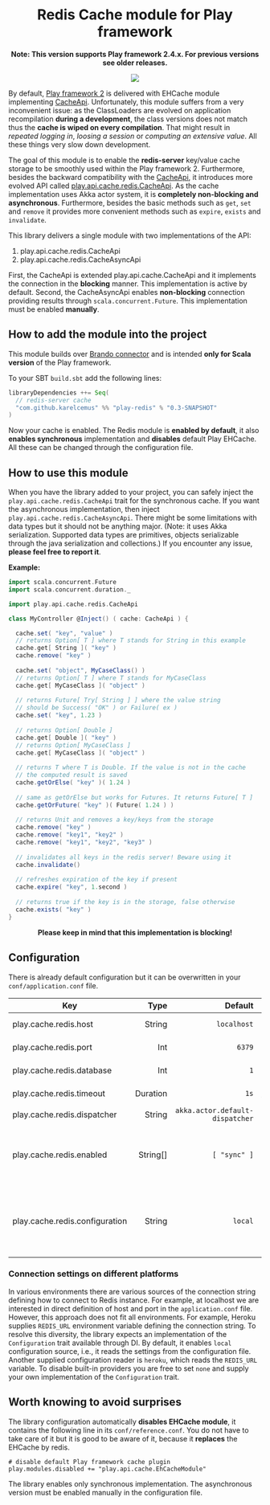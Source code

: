 <h1 align="center">Redis Cache module for Play framework</h1>

<p align="center"><strong>Note: This version supports Play framework 2.4.x. For previous versions see older releases.</strong></p>

<p align="center">
  <a href='http://jenkins.karelcemus.cz/view/Play%20frameworks/job/play-redis/'><img src='http://jenkins.karelcemus.cz/buildStatus/icon?job=play-redis'></a>
</p>

By default, [Play framework 2](http://playframework.com/) is delivered with EHCache module implementing
[CacheApi](https://www.playframework.com/documentation/2.4.x/api/scala/index.html#play.api.cache.CacheApi).
Unfortunately, this module suffers from a very inconvenient issue: as the ClassLoaders are evolved on
application recompilation **during a development**, the class versions does not match thus the **cache is wiped on
every compilation**. That might result in *repeated logging in*, *loosing a session* or *computing an extensive value*.
All these things very slow down development.

The goal of this module is to enable the **redis-server** key/value cache storage to be smoothly used within the
Play framework 2. Furthermore, besides the backward compatibility with the [CacheApi](https://www.playframework.com/documentation/2.4.x/api/scala/index.html#play.api.cache.CacheApi),
it introduces more evolved API called [play.api.cache.redis.CacheApi](https://github.com/KarelCemus/play-redis/blob/master/src/main/scala/play/api/cache/redis/InternalCacheApi.scala).
As the cache implementation uses Akka actor system, it is **completely non-blocking and asynchronous**. Furthermore,
besides the basic methods such as `get`, `set` and `remove` it provides more convenient methods such as `expire`,
`exists` and `invalidate`.

This library delivers a single module with two implementations of the API:

 1. play.api.cache.redis.CacheApi
 2. play.api.cache.redis.CacheAsyncApi

First, the CacheApi is extended play.api.cache.CacheApi and it implements the connection in the **blocking** manner.
This implementation is active by default. Second, the CacheAsyncApi enables **non-blocking** connection providing
results through `scala.concurrent.Future`. This implementation must be enabled **manually**.


## How to add the module into the project

This module builds over [Brando connector](https://github.com/chrisdinn/brando) and is intended **only for Scala version**
of the Play framework.

To your SBT `build.sbt` add the following lines:

```scala
libraryDependencies ++= Seq(
  // redis-server cache
  "com.github.karelcemus" %% "play-redis" % "0.3-SNAPSHOT"
)
```

Now your cache is enabled. The Redis module is **enabled by default**, it also **enables synchronous** implementation
and **disables** default Play EHCache. All these can be changed through the configuration file.


## How to use this module

When you have the library added to your project, you can safely inject the `play.api.cache.redis.CacheApi` trait 
for the synchronous cache. If you want the asynchronous implementation, then inject `play.api.cache.redis.CacheAsyncApi`.
There might be some limitations with data types but it should not be anything major. (Note: it uses Akka serialization.
Supported data types are primitives, objects serializable through the java serialization and collections.)
If you encounter any issue, **please feel free to report it**.

**Example:**

```scala
import scala.concurrent.Future
import scala.concurrent.duration._

import play.api.cache.redis.CacheApi

class MyController @Inject() ( cache: CacheApi ) {

  cache.set( "key", "value" )
  // returns Option[ T ] where T stands for String in this example
  cache.get[ String ]( "key" )
  cache.remove( "key" )
    
  cache.set( "object", MyCaseClass() )
  // returns Option[ T ] where T stands for MyCaseClass
  cache.get[ MyCaseClass ]( "object" )
  
  // returns Future[ Try[ String ] ] where the value string
  // should be Success( "OK" ) or Failure( ex )
  cache.set( "key", 1.23 )
    
  // returns Option[ Double ]
  cache.get[ Double ]( "key" )
  // returns Option[ MyCaseClass ]
  cache.get[ MyCaseClass ]( "object" )
    
  // returns T where T is Double. If the value is not in the cache
  // the computed result is saved
  cache.getOrElse( "key" )( 1.24 )
  
  // same as getOrElse but works for Futures. It returns Future[ T ]
  cache.getOrFuture( "key" )( Future( 1.24 ) )
    
  // returns Unit and removes a key/keys from the storage
  cache.remove( "key" )
  cache.remove( "key1", "key2" )
  cache.remove( "key1", "key2", "key3" )
    
  // invalidates all keys in the redis server! Beware using it
  cache.invalidate()
  
  // refreshes expiration of the key if present
  cache.expire( "key", 1.second )
  
  // returns true if the key is in the storage, false otherwise
  cache.exists( "key" )
}
```


<div align="center">
  <strong>
   Please keep in mind that this implementation is blocking!
  </strong>
</div>


## Configuration

There is already default configuration but it can be overwritten in your `conf/application.conf` file.

| Key                                 | Type     | Default                         | Description                         |
|-------------------------------------|---------:|--------------------------------:|-------------------------------------|
| play.cache.redis.host               | String   | `localhost`                     | redis-server address                |
| play.cache.redis.port               | Int      | `6379`                          | redis-server port                   |
| play.cache.redis.database           | Int      | `1`                             | redis-server database, 1-15         |
| play.cache.redis.timeout            | Duration | `1s`                            | connection timeout                  |
| play.cache.redis.dispatcher         | String   | `akka.actor.default-dispatcher` | Akka actor                          |
| play.cache.redis.enabled            | String[] | `[ "sync" ]`                    | Enabled implementations of the api. Possible values are `sync` and `async` |
| play.cache.redis.configuration      | String   | `local`                         | Defines which configuration source enable. Accepted values are `local`, `heroku`, `none` |


### Connection settings on different platforms

In various environments there are various sources of the connection string defining how to connect to Redis instance. 
For example, at localhost we are interested in direct definition of host and port in the `application.conf` file. 
However, this approach does not fit all environments. For example, Heroku supplies `REDIS_URL` environment variable
defining the connection string. To resolve this diversity, the library expects an implementation of the `Configuration`
trait available through DI. By default, it enables `local` configuration source, i.e., it reads the settings from the
configuration file. Another supplied configuration reader is `heroku`, which reads the `REDIS_URL` variable. To disable
built-in providers you are free to set `none` and supply your own implementation of the `Configuration` trait.

## Worth knowing to avoid surprises

The library configuration automatically **disables EHCache module**, it contains the following line in its `conf/reference.conf`.
You do not have to take care of it but it is good to be aware of it, because it **replaces** the EHCache by redis.

```
# disable default Play framework cache plugin
play.modules.disabled += "play.api.cache.EhCacheModule"
```

The library enables only synchronous implementation. The asynchronous version must be enabled manually in the configuration file.
